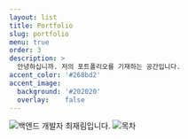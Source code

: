 ```yaml
---
layout: list
title: Portfolio
slug: portfolio
menu: true
order: 3
description: >
  안녕하십니까. 저의 포트폴리오를 기재하는 공간입니다.
accent_color: '#268bd2'
accent_image:
  background: '#202020'
  overlay:    false
---
```

![백엔드 개발자 최재림입니다.](../../assets/img/portfolio-main.jpg)
![목차](../../assets/img/portfolio/content.jpg)
